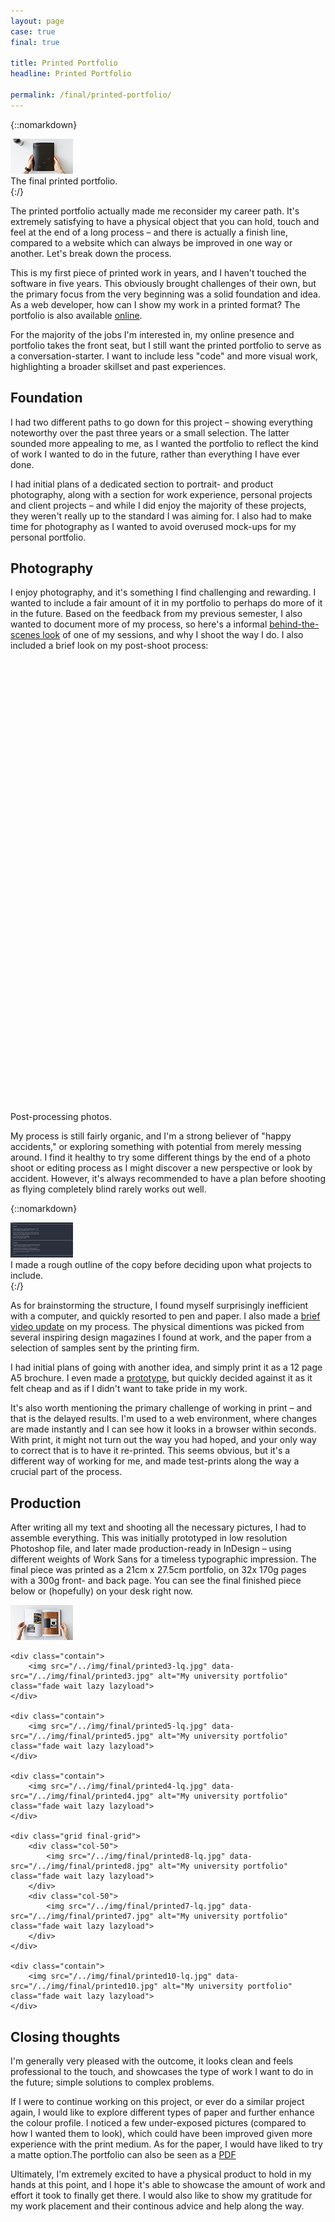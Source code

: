```yaml
---
layout: page
case: true
final: true

title: Printed Portfolio
headline: Printed Portfolio

permalink: /final/printed-portfolio/
---
```


{::nomarkdown}
<div class="caption mid">
	<div class="contain">
		<img src="/../img/final/printed-lq.jpg" data-src="/../img/final/printed.jpg" alt="My university portfolio" class="fade wait lazyload lazy">
	</div>
	<span>The final printed portfolio.</span>
</div>
{:/}

<div class="div"></div>

<p class="lead">The printed portfolio actually made me reconsider my career path. It's extremely satisfying to have a physical object that you can hold, touch and feel at the end of a long process – and there is actually a finish line, compared to a website which can always be improved in one way or another. Let's break down the process.</p>

<p class="pull pull-left">
	This is my first piece of printed work in years, and I haven't touched the software in five years. This obviously brought challenges of their own, but the primary focus from the very beginning was a solid foundation and idea. As a web developer, how can I show my work in a printed format?
	<span>The portfolio is also available <a href="/../img/final/print.pdf" target="_blank">online</a>.</span>
</p>

For the majority of the jobs I'm interested in, my online presence and portfolio takes the front seat, but I still want the printed portfolio to serve as a conversation-starter. I want to include less "code" and more visual work, highlighting a broader skillset and past experiences.

<div class="div"></div>

## Foundation

I had two different paths to go down for this project – showing everything noteworthy over the past three years or a small selection. The latter sounded more appealing to me, as I wanted the portfolio to reflect the kind of work I wanted to do in the future, rather than everything I have ever done.

I had initial plans of a dedicated section to portrait- and product photography, along with a section for work experience, personal projects and client projects – and while I did enjoy the majority of these projects, they weren't really up to the standard I was aiming for. I also had to make time for photography as I wanted to avoid overused mock-ups for my personal portfolio.

<div class="div"></div>

## Photography

I enjoy photography, and it's something I find challenging and rewarding. I wanted to include a fair amount of it in my portfolio to perhaps do more of it in the future. Based on the feedback from my previous semester, I also wanted to document more of my process, so here's a informal <a href="https://www.youtube.com/watch?v=LxeXftX5uo4" target="_blank">behind-the-scenes look</a> of one of my sessions, and why I shoot the way I do. I also included a brief look on my post-shoot process:

<div class="div"></div>

<div class="caption mid">
	<div class="contain black">
		<div class="article-video fade wait" id="video">
			<iframe width="1280" height="720" data-src="https://www.youtube.com/embed/SsQ7gymVSn4?rel=0&amp;showinfo=0&amp;color=white" allowfullscreen frameborder="0" class="lazy lazyload"></iframe>
		</div>
	</div>
	<span>Post-processing photos.</span>
</div>

<div class="div"></div>

My process is still fairly organic, and I'm a strong believer of "happy accidents," or exploring something with potential from merely messing around. I find it healthy to try some different things by the end of a photo shoot or editing process as I might discover a new perspective or look by accident. However, it's always recommended to have a plan before shooting as flying completely blind rarely works out well.

<div class="div"></div>

{::nomarkdown}
<div class="caption mid">
	<div class="contain black">
		<img src="/../img/final/text-lq.png" data-src="/../img/final/text.png" alt="My university portfolio" class="fade wait lazy lazyload">
	</div>
	<span>I made a rough outline of the copy before deciding upon what projects to include.</span>
</div>
{:/}

<div class="div"></div>

As for brainstorming the structure, I found myself surprisingly inefficient with a computer, and quickly resorted to pen and paper. I also made a <a href="https://www.youtube.com/watch?v=2oSMrf6LHZY" target="_blank">brief video update</a> on my process. The physical dimentions was picked from several inspiring design magazines I found at work, and the paper from a selection of samples sent by the printing firm.

I had initial plans of going with another idea, and simply print it as a 12 page A5 brochure. I even made a <a href="/../img/final/prototype.jpg" target="_blank">prototype</a>, but quickly decided against it as it felt cheap and as if I didn't want to take pride in my work.

It's also worth mentioning the primary challenge of working in print – and that is the delayed results. I'm used to a web environment, where changes are made instantly and I can see how it looks in a browser within seconds. With print, it might not turn out the way you had hoped, and your only way to correct that is to have it re-printed. This seems obvious, but it's a different way of working for me, and made test-prints along the way a crucial part of the process.

<div class="div"></div>

## Production

After writing all my text and shooting all the necessary pictures, I had to assemble everything. This was initially prototyped in low resolution Photoshop file, and later made production-ready in InDesign – using different weights of Work Sans for a timeless typographic impression. The final piece was printed as a 21cm x 27.5cm portfolio, on 32x 170g pages with a 300g front- and back page. You can see the final finished piece below or (hopefully) on your desk right now.

<div class="div"></div>

<div class="printed-thing">
	<div class="contain">
		<img src="/../img/final/printed6-lq.jpg" data-src="/../img/final/printed6.jpg" alt="My university portfolio" class="fade wait lazy lazyload">
	</div>

	<div class="contain">
		<img src="/../img/final/printed3-lq.jpg" data-src="/../img/final/printed3.jpg" alt="My university portfolio" class="fade wait lazy lazyload">
	</div>

	<div class="contain">
		<img src="/../img/final/printed5-lq.jpg" data-src="/../img/final/printed5.jpg" alt="My university portfolio" class="fade wait lazy lazyload">
	</div>

	<div class="contain">
		<img src="/../img/final/printed4-lq.jpg" data-src="/../img/final/printed4.jpg" alt="My university portfolio" class="fade wait lazy lazyload">
	</div>

	<div class="grid final-grid">
		<div class="col-50">
			<img src="/../img/final/printed8-lq.jpg" data-src="/../img/final/printed8.jpg" alt="My university portfolio" class="fade wait lazy lazyload">
		</div>
		<div class="col-50">
			<img src="/../img/final/printed7-lq.jpg" data-src="/../img/final/printed7.jpg" alt="My university portfolio" class="fade wait lazy lazyload">
		</div>
	</div>

	<div class="contain">
		<img src="/../img/final/printed10-lq.jpg" data-src="/../img/final/printed10.jpg" alt="My university portfolio" class="fade wait lazy lazyload">
	</div>
</div>

<div class="div"></div>

## Closing thoughts

I'm generally very pleased with the outcome, it looks clean and feels professional to the touch, and showcases the type of work I want to do in the future; simple solutions to complex problems.

<p class="pull">If I were to continue working on this project, or ever do a similar project again, I would like to explore different types of paper and further enhance the colour profile. I noticed a few under-exposed pictures (compared to how I wanted them to look), which could have been improved given more experience with the print medium. As for the paper, I would have liked to try a matte option.<span>The portfolio can also be seen as a <a href="/../img/final/print.pdf" target="_blank">PDF</a></span></p>

Ultimately, I'm extremely excited to have a physical product to hold in my hands at this point, and I hope it's able to showcase the amount of work and effort it took to finally get there. I would also like to show my gratitude for my work placement and their continous advice and help along the way.